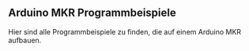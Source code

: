 ## Arduino MKR Programmbeispiele

Hier sind alle Programmbeispiele zu finden, die auf einem Arduino MKR aufbauen.
